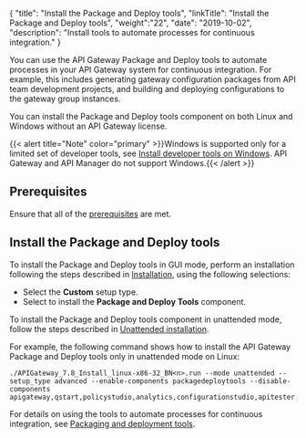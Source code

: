 {
"title": "Install the Package and Deploy tools",
"linkTitle": "Install the Package and Deploy tools",
"weight":"22",
"date": "2019-10-02",
"description": "Install tools to automate processes for continuous integration."
}

You can use the API Gateway Package and Deploy tools to automate processes in your API Gateway system for continuous integration. For example, this includes generating gateway configuration packages from API team development projects, and building and deploying configurations to the gateway group instances.

You can install the Package and Deploy tools component on both Linux and Windows without an API Gateway license.

{{< alert title="Note" color="primary" >}}Windows is supported only for a limited set of developer tools, see [Install developer tools on Windows](/docs/apim_installation/apigtw_install/install_dev_tools). API Gateway and API Manager do not support Windows.{{< /alert >}}

## Prerequisites

Ensure that all of the [prerequisites](/docs/apim_installation/apigtw_install/system_requirements) are met.

## Install the Package and Deploy tools

To install the Package and Deploy tools in GUI mode, perform an installation following the steps described in [Installation](/docs/apim_installation/apigtw_install/installation), using the following selections:

* Select the **Custom** setup type.
* Select to install the **Package and Deploy Tools** component.

To install the Package and Deploy tools component in unattended mode, follow the steps described in [Unattended installation](/docs/apim_installation/apigtw_install/installation_unattended).

For example, the following command shows how to install the API Gateway Package and Deploy tools only in unattended mode on Linux:

```
./APIGateway_7.8_Install_linux-x86-32_BN<n>.run --mode unattended --setup_type advanced --enable-components packagedeploytools --disable-components apigateway,qstart,policystudio,analytics,configurationstudio,apitester,apimgmt,cassandra
```

For details on using the tools to automate processes for continuous integration, see [Packaging and deployment tools](/docs/apigtw_devops/deploy_package_tools/).
